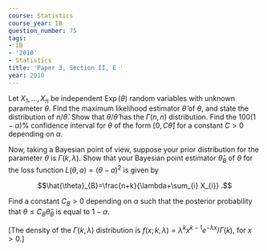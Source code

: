 ```yaml
---
course: Statistics
course_year: IB
question_number: 75
tags:
- IB
- '2010'
- Statistics
title: 'Paper 3, Section II, E '
year: 2010
---
```




Let $X_{1}, \ldots, X_{n}$ be independent $\operatorname{Exp}(\theta)$ random variables with unknown parameter $\theta$. Find the maximum likelihood estimator $\hat{\theta}$ of $\theta$, and state the distribution of $n / \hat{\theta}$. Show that $\theta / \hat{\theta}$ has the $\Gamma(n, n)$ distribution. Find the $100(1-\alpha) \%$ confidence interval for $\theta$ of the form $[0, C \hat{\theta}]$ for a constant $C>0$ depending on $\alpha$.

Now, taking a Bayesian point of view, suppose your prior distribution for the parameter $\theta$ is $\Gamma(k, \lambda)$. Show that your Bayesian point estimator $\hat{\theta}_{B}$ of $\theta$ for the loss function $L(\theta, a)=(\theta-a)^{2}$ is given by

$$\hat{\theta}_{B}=\frac{n+k}{\lambda+\sum_{i} X_{i}} .$$

Find a constant $C_{B}>0$ depending on $\alpha$ such that the posterior probability that $\theta \leqslant C_{B} \hat{\theta}_{B}$ is equal to $1-\alpha$.

[The density of the $\Gamma(k, \lambda)$ distribution is $f(x ; k, \lambda)=\lambda^{k} x^{k-1} e^{-\lambda x} / \Gamma(k)$, for $\left.x>0 .\right]$